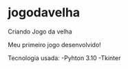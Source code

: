 # jogodavelha
Criando Jogo da velha

Meu primeiro jogo desenvolvido!

Tecnologia usada:
-Pyhton 3.10
-Tkinter
